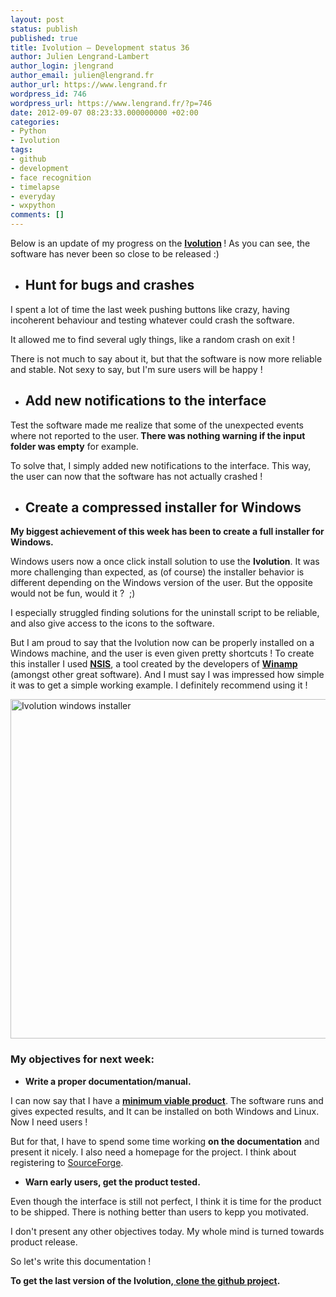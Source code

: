 ```yaml
---
layout: post
status: publish
published: true
title: Ivolution – Development status 36
author: Julien Lengrand-Lambert
author_login: jlengrand
author_email: julien@lengrand.fr
author_url: https://www.lengrand.fr
wordpress_id: 746
wordpress_url: https://www.lengrand.fr/?p=746
date: 2012-09-07 08:23:33.000000000 +02:00
categories:
- Python
- Ivolution
tags:
- github
- development
- face recognition
- timelapse
- everyday
- wxpython
comments: []
---
```

Below is an update of my progress on the <strong><a title="ivolution" href="https://github.com/jlengrand/FaceMovie" target="_blank">Ivolution</a> </strong>! As you can see, the software has never been so close to be released :)
<ul>
	<li>
<h2>Hunt for bugs and crashes</h2>
</li>
</ul>
I spent a lot of time the last week pushing buttons like crazy, having incoherent behaviour and testing whatever could crash the software.

It allowed me to find several ugly things, like a random crash on exit !

There is not much to say about it, but that the software is now more reliable and stable. Not sexy to say, but I'm sure users will be happy !
<ul>
	<li>
<h2>Add new notifications to the interface</h2>
</li>
</ul>
Test the software made me realize that some of the unexpected events where not reported to the user.<strong> There was nothing warning if the input folder was empty</strong> for example.

To solve that, I simply added new notifications to the interface. This way, the user can now that the software has not actually crashed !
<div></div>
<div></div>
<ul>
	<li>
<h2>Create a compressed installer for Windows</h2>
</li>
</ul>
<strong>My biggest achievement of this week has been to create a full installer for Windows. </strong>

Windows users now a once click install solution to use the <strong>Ivolution</strong>. It was more challenging than expected, as (of course) the installer behavior is different depending on the Windows version of the user. But the opposite would not be fun, would it ?  ;)

I especially struggled finding solutions for the uninstall script to be reliable, and also give access to the icons to the software.

But I am proud to say that the Ivolution now can be properly installed on a Windows machine, and the user is even given pretty shortcuts ! To create this installer I used <strong><a title="NSIS" href="https://www.winamp.com/" target="_blank">NSIS</a></strong>, a tool created by the developers of <strong><a title="winamp" href="https://www.winamp.com/" target="_blank">Winamp</a> </strong>(amongst other great software). And I must say I was impressed how simple it was to get a simple working example. I definitely recommend using it !

<a href="{{ site.url }}/images/posts/2012/09/00_ivolution_installer.png"><img class="size-full wp-image-748" title="00_ivolution_installer" src="{{ site.url }}/images/posts/2012/09/00_ivolution_installer.png" alt="Ivolution windows installer" width="763" height="543" /></a>

<h3>My objectives for next week:</h3>
<ul>
	<li><strong>Write a proper documentation/manual.</strong></li>
</ul>
<div>I can now say that I have a <a title="MVP" href="https://en.wikipedia.org/wiki/Minimum_viable_product" target="_blank"><strong>minimum viable product</strong></a>. The software runs and gives expected results, and It can be installed on both Windows and Linux.</div>
Now I need users !

But for that, I have to spend some time working <strong>on the documentation</strong> and present it nicely. I also need a homepage for the project. I think about registering to <a title="sourceforge" href="https://sourceforge.net/" target="_blank">SourceForge</a>.
<ul>
	<li><strong>Warn early users, get the product tested.</strong></li>
</ul>
<div></div>
Even though the interface is still not perfect, I think it is time for the product to be shipped. There is nothing better than users to kepp you motivated.

I don't present any other objectives today. My whole mind is turned towards product release.

So let's write this documentation !

<strong>To get the last version of the Ivolution,<a title="ivolution last" href="https://github.com/jlengrand/FaceMovie/tree/gui_v2" target="_blank"> </a><a title="Ivolution" href="https://github.com/jlengrand/FaceMovie" target="_blank">clone the github project</a>.</strong>
